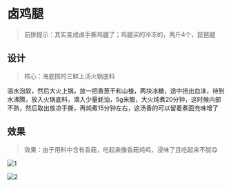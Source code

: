 # 卤鸡腿

> 前排提示：其实变成卤手撕鸡腿了；鸡腿买的冷冻的，两斤4个，琵琶腿

## 设计

> 核心：海底捞的三鲜上汤火锅底料

温水泡软，然后大火上锅，放一把香葱干和山楂，两块冰糖，途中捞出血沫，待到水沸腾，放入火锅底料，滴入少量蚝油，5g米醋，大火炖煮20分钟，这时候内部不熟，然后取出放凉手撕，再炖煮15分钟左右，这汤香的可以留着煮面充味增了

## 效果
> 效果：由于用料中含有香菇，吃起来像香菇炖鸡，浸味了且吃起来不腻😋

![1](https://www.robot-shadow.cn/src/pkg/just_cookie/docs/src/1.jpg)

![2](https://www.robot-shadow.cn/src/pkg/just_cookie/docs/src/2.jpg)
